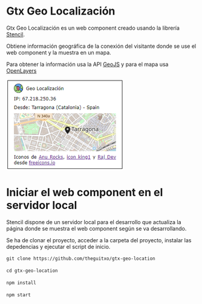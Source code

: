 # Gtx Geo Localización

Gtx Geo Localización es un web component creado usando la librería [Stencil](https://stenciljs.com/).

Obtiene información geográfica de la conexión del visitante donde se use el web component y la muestra en un mapa.

Para obtener la información usa la API [GeoJS](https://www.geojs.io/) y para el mapa usa [OpenLayers](https://openlayers.org/)

![Screenshot](./screenshot.png)

# Iniciar el web component en el servidor local

Stencil dispone de un servidor local para el desarrollo que actualiza la página donde se muestra el web component según se va desarrollando.

Se ha de clonar el proyecto, acceder a la carpeta del proyecto, instalar las depedencias y ejecutar el script de inicio.

````
git clone https://github.com/theguitxo/gtx-geo-location

cd gtx-geo-location

npm install

npm start
````
